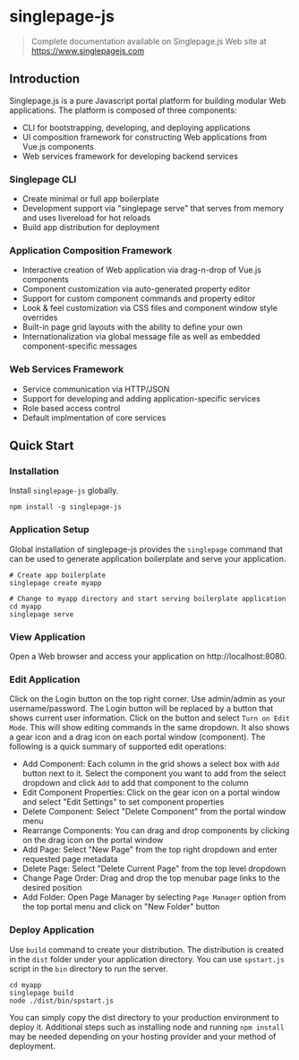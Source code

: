# singlepage-js
>  
> Complete documentation available on Singlepage.js Web site at https://www.singlepagejs.com
> 

## Introduction
Singlepage.js is a pure Javascript portal platform for building modular Web applications. The platform is composed of three components: 
- CLI for bootstrapping, developing, and deploying applications
- UI composition framework for constructing Web applications from Vue.js components
- Web services framework for developing backend services

### Singlepage CLI
- Create minimal or full app boilerplate
- Development support via "singlepage serve" that serves from memory and uses livereload for hot reloads
- Build app distribution for deployment

### Application Composition Framework
- Interactive creation of Web application via drag-n-drop of Vue.js components
- Component customization via auto-generated property editor
- Support for custom component commands and property editor
- Look & feel customization via CSS files and component window style overrides
- Built-in page grid layouts with the ability to define your own
- Internationalization via global message file as well as embedded component-specific messages

### Web Services Framework
- Service communication via HTTP/JSON
- Support for developing and adding application-specific services
- Role based access control
- Default implmentation of core services

## Quick Start

### Installation
Install `singlepage-js` globally.
```
npm install -g singlepage-js
```
### Application Setup
Global installation of singlepage-js provides the `singlepage` command that can be used to generate application boilerplate and serve your application. 

```
# Create app boilerplate
singlepage create myapp

# Change to myapp directory and start serving boilerplate application
cd myapp
singlepage serve

```
### View Application
Open a Web browser and access your application on http://localhost:8080. 

### Edit Application
Click on the Login button on the top right corner. Use admin/admin as your username/password. The Login button will be replaced by a button that shows current user information. Click on the button and select `Turn on Edit Mode`. This will show editing commands in the same dropdown. It also shows a gear icon and a drag icon on each portal window (component). The following is a quick summary of supported edit operations:

- Add Component: Each column in the grid shows a select box with `Add` button next to it. Select the component you want to add from the select dropdown and click `Add` to add that component to the column
- Edit Component Properties: Click on the gear icon on a portal window and select "Edit Settings" to set component properties
- Delete Component: Select "Delete Component" from the portal window menu 
- Rearrange Components: You can drag and drop components by clicking on the drag icon on the portal window
- Add Page: Select "New Page" from the top right dropdown and enter requested page metadata
- Delete Page: Select "Delete Current Page" from the top level dropdown
- Change Page Order: Drag and drop the top menubar page links to the desired position
- Add Folder: Open Page Manager by selecting `Page Manager` option from the top portal menu and click on "New Folder" button


### Deploy Application
Use `build` command to create your distribution. The distribution is created in the `dist` folder under your application directory. You can use `spstart.js`  script in the `bin` directory to run the server.

```
cd myapp
singlepage build
node ./dist/bin/spstart.js
```
You can simply copy the dist directory to your production environment to deploy it. Additional steps such as installing node and running `npm install` may be needed depending on your hosting provider and your method of deployment.
